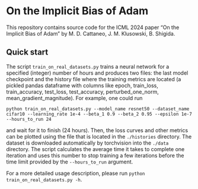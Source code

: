 # On the Implicit Bias of Adam

This repository contains source code for the ICML 2024 paper “On the Implicit Bias of Adam” by M. D. Cattaneo, J. M. Klusowski, B. Shigida. 

## Quick start

The script `train_on_real_datasets.py` trains a neural network for a specified (integer) number of hours and produces two files: the last model checkpoint and the history file where the training metrics are located (a pickled pandas dataframe with columns like epoch, train_loss, train_accuracy, test_loss, test_accuracy, perturbed_one_norm, mean_gradient_magnitude). For example, one could run
```
python train_on_real_datasets.py --model_name resnet50 --dataset_name cifar10 --learning_rate 1e-4 --beta_1 0.9 --beta_2 0.95 --epsilon 1e-7 --hours_to_run 24
```
and wait for it to finish (24 hours). Then, the loss curves and other metrics can be plotted using the file that is located in the `./histories` directory. The dataset is downloaded automatically by torchvision into the `./data` directory. The script calculates the average time it takes to complete one iteration and uses this number to stop training a few iterations before the time limit provided by the `--hours_to_run` argument. 

For a more detailed usage description, please run `python train_on_real_datasets.py -h`. 
